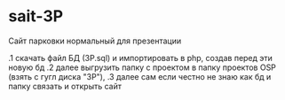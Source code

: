 # sait-3P
Сайт парковки нормальный для презентации

.1 скачать файл БД (3P.sql) и импортировать в php, создав перед эти новую бд
.2 далее выгрузить папку с проектом в папку проектов OSP (взять с гугл диска "3Р"),
.3 далее сам если честно не знаю как бд и папку связать и открыть сайт 
